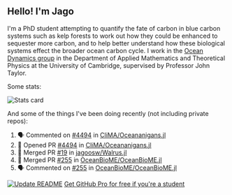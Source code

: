 ## Hello! I'm Jago

I'm a PhD student attempting to quantify the fate of carbon in blue carbon systems such as kelp forests to work out how they could be enhanced to sequester more carbon, and to help better understand how these biological systems effect the broader ocean carbon cycle. I work in the <a href="https://www.damtp.cam.ac.uk/user/jrt51/" class="emph">Ocean Dynamics group</a> in the Department of Applied Mathematics and Theoretical Physics at the University of Cambridge, supervised by Professor John Taylor.

Some stats:
<!--
![](https://raw.githubusercontent.com/jagoosw/jagoosw/main/profile-summary-card-output/nord_dark/0-profile-details.svg)
![](https://raw.githubusercontent.com/jagoosw/jagoosw/main/profile-summary-card-output/nord_dark/3-stats.svg)
![](https://raw.githubusercontent.com/jagoosw/jagoosw/main/profile-summary-card-output/nord_dark/4-productive-time.svg)
-->
![Stats card](https://github-readme-stats.vercel.app/api?username=jagoosw&count_private=true&show_icons=true&theme=transparent&hide_title=true&rank_icon=percentile&show=reviews)

And some of the things I've been doing recently (not including private repos):
<!--START_SECTION:activity-->
1. 🗣 Commented on [#4494](https://github.com/CliMA/Oceananigans.jl/pull/4494#issuecomment-2872773695) in [CliMA/Oceananigans.jl](https://github.com/CliMA/Oceananigans.jl)
2. 💪 Opened PR [#4494](https://github.com/CliMA/Oceananigans.jl/pull/4494) in [CliMA/Oceananigans.jl](https://github.com/CliMA/Oceananigans.jl)
3. 🎉 Merged PR [#19](https://github.com/jagoosw/Walrus.jl/pull/19) in [jagoosw/Walrus.jl](https://github.com/jagoosw/Walrus.jl)
4. 🎉 Merged PR [#255](https://github.com/OceanBioME/OceanBioME.jl/pull/255) in [OceanBioME/OceanBioME.jl](https://github.com/OceanBioME/OceanBioME.jl)
5. 🗣 Commented on [#255](https://github.com/OceanBioME/OceanBioME.jl/pull/255#issuecomment-2851079057) in [OceanBioME/OceanBioME.jl](https://github.com/OceanBioME/OceanBioME.jl)
<!--END_SECTION:activity-->


[![Update README](https://github.com/jagoosw/jagoosw/actions/workflows/update-readme.yml/badge.svg)](https://github.com/jagoosw/jagoosw/actions/workflows/update-readme.yml)
[Get GitHub Pro for free if you're a student](https://education.github.com/pack)

